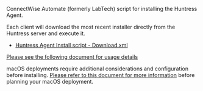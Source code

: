 ConnectWise Automate (formerly LabTech) script for installing the Huntress Agent.

Each client will download the most recent installer directly from the Huntress server and execute it.

- [Huntress Agent Install script - Download.xml](https://raw.githubusercontent.com/huntresslabs/deployment-scripts/main/ConnectWise-Automate/Huntress%20Agent%20Install%20script%20-%20Download.xml)

[Please see the following document for usage details](https://support.huntress.io/hc/en-us/articles/4404012708627-Install-via-ConnectWise-Automate-Labtech-RMM)

macOS deployments require additional considerations and configuration before installing. [Please refer to this document for more information](https://support.huntress.io/hc/en-us/documents/25013857741331-Critical-Steps-for-Complete-macOS-EDR-Deployment) before planning your macOS deployment.
